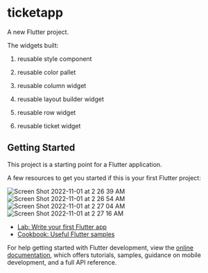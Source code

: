 # ticketapp

A new Flutter project.

The widgets built:

1. reusable style component

2. reusable color pallet

3. reusable column widget

4. reusable layout builder widget

6. reusable row widget

7. reusable ticket widget

## Getting Started

This project is a starting point for a Flutter application.

A few resources to get you started if this is your first Flutter project:



![Screen Shot 2022-11-01 at 2 26 39 AM](https://user-images.githubusercontent.com/97599070/199139979-79658e6d-607f-4e5e-8583-2c0aca5e0e4f.jpg)
![Screen Shot 2022-11-01 at 2 26 54 AM](https://user-images.githubusercontent.com/97599070/199139990-328741c8-fd45-461c-8854-f2ac58ef3dd5.jpg)
![Screen Shot 2022-11-01 at 2 27 04 AM](https://user-images.githubusercontent.com/97599070/199139997-b8afa98b-1d8a-4830-aacd-8889acd1a4ff.jpg)
![Screen Shot 2022-11-01 at 2 27 16 AM](https://user-images.githubusercontent.com/97599070/199140005-31b2beac-d664-4dd0-b2ae-c16f5008af92.jpg)


- [Lab: Write your first Flutter app](https://docs.flutter.dev/get-started/codelab)
- [Cookbook: Useful Flutter samples](https://docs.flutter.dev/cookbook)

For help getting started with Flutter development, view the
[online documentation](https://docs.flutter.dev/), which offers tutorials,
samples, guidance on mobile development, and a full API reference.

